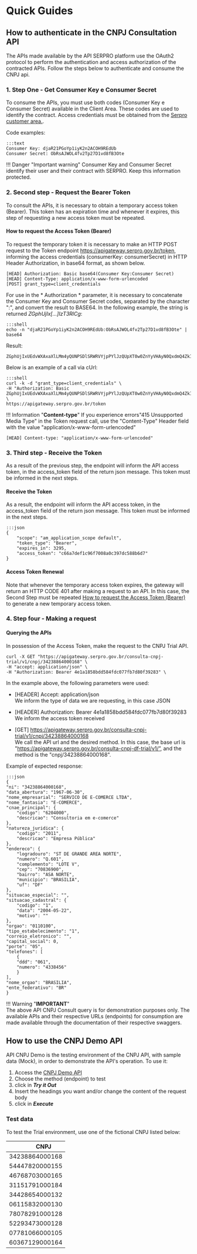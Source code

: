 # Quick Guides

## How to authenticate in the CNPJ Consultation API

The APIs made available by the API SERPRO platform use the OAuth2 protocol to perform the authentication and access authorization of the contracted APIs. Follow the steps below to authenticate and consume the CNPJ api.

### 1. Step One - Get Consumer Key e Consumer Secret  
To consume the APIs, you must use both codes (Consumer Key e Consumer Secret) available in the Client Area. These codes are used to identify the contract. Access credentials must be obtained from the <a href="https://cliente.serpro.gov.br" target="_blank">Serpro customer area.</a>. 

Code examples: 

    :::text
    Consumer Key: djaR21PGoYp1iyK2n2ACOH9REdUb   
    Consumer Secret: ObRsAJWOL4fv2Tp27D1vd8fB3Ote

!!! Danger "Important warning"
    Consumer Key and Consumer Secret identify their user and their contract with SERPRO. Keep this information protected.

### 2. Second step - Request the Bearer Token
To consult the APIs, it is necessary to obtain a temporary access token (Bearer). This token has an expiration time and whenever it expires, this step of requesting a new access token must be repeated.

#### How to request the Access Token (Bearer)

To request the temporary token it is necessary to make an HTTP POST request to the Token endpoint https://apigateway.serpro.gov.br/token, informing the access credentials (consumerKey: consumerSecret) in HTTP Header Authorization, in base64 format, as shown below.

    [HEAD] Authorization: Basic base64(Consumer Key:Consumer Secret) 
    [HEAD] Content-Type: application/x-www-form-urlencoded 
    [POST] grant_type=client_credentials

For use in the * Authorization * parameter, it is necessary to concatenate the Consumer Key and Consumer Secret codes, separated by the character ":", and convert the result to BASE64. 
In the following example, the string is returned *ZGphUjIx[...]IzT3RlCg*:

    :::shell
    echo -n "djaR21PGoYp1iyK2n2ACOH9REdUb:ObRsAJWOL4fv2Tp27D1vd8fB3Ote" | base64

Result:

    ZGphUjIxUEdvWXAxaXlLMm4yQUNPSDlSRWRVYjpPYlJzQUpXT0w0ZnYyVHAyN0QxdmQ4ZkIzT3RlCg

Below is an example of a call via cUrl:

    :::shell
    curl -k -d "grant_type=client_credentials" \
    -H "Authorization: Basic ZGphUjIxUEdvWXAxaXlLMm4yQUNPSDlSRWRVYjpPYlJzQUpXT0w0ZnYyVHAyN0QxdmQ4ZkIzT3RlCg" \
    https://apigateway.serpro.gov.br/token

!!! Information "**Content-type**" 
    If you experience errors"415 Unsupported Media Type" in the Token request call, use the "Content-Type" Header field with the value "application/x-www-form-urlencoded"

    [HEAD] Content-type: "application/x-www-form-urlencoded"

### 3. Third step - Receive the Token
As a result of the previous step, the endpoint will inform the API access token, in the access_token field of the return json message. This token must be informed in the next steps.

#### Receive the Token

As a result, the endpoint will inform the API access token, in the access_token field of the return json message. This token must be informed in the next steps.

    :::json
    {
        "scope": "am_application_scope default", 
        "token_type": "Bearer", 
        "expires_in": 3295, 
        "access_token": "c66a7def1c96f7008a0c397dc588b6d7"
    }

#### Access Token Renewal

Note that whenever the temporary access token expires, the gateway will return an HTTP CODE 401 after making a request to an API. In this case, the Second Step must be repeated [How to request the Access Token (Bearer)](quick_start.md#2-segundo-passo-solicite-o-bearer-token) to generate a new temporary access token.

### 4. Step four - Making a request

#### Querying the APIs

In possession of the Access Token, make the request to the CNPJ Trial API.

    curl -X GET "https://apigateway.serpro.gov.br/consulta-cnpj-trial/v1/cnpj/34238864000168" \
    -H "accept: application/json" \
    -H "Authorization: Bearer 4e1a1858bdd584fdc077fb7d80f39283" \

In the example above, the following parameters were used:

* [HEADER] Accept: application/json  
We inform the type of data we are requesting, in this case JSON

* [HEADER] Authorization: Bearer 4e1a1858bdd584fdc077fb7d80f39283  
We inform the access token received

* [GET] https://apigateway.serpro.gov.br/consulta-cnpj-trial/v1/cnpj/34238864000168  
We call the API url and the desired method. In this case, the base url is "https://apigateway.serpro.gov.br/consulta-cnpj-df-trial/v1/”, and the method is the "cnpj/34238864000168".

Example of expected response:

    :::json
    {
    "ni": "34238864000168",
    "data_abertura": "1967-06-30",
    "nome_empresarial": "SERVICO DE E-COMERCE LTDA",
    "nome_fantasia": "E-COMERCE",
    "cnae_principal": {
        "codigo": "6204000",
        "descricao": "Consultoria em e-comerce"
    },
    "natureza_juridica": {
        "codigo": "2011",
        "descricao": "Empresa Pública"
    },
    "endereco": {
        "logradouro": "ST DE GRANDE AREA NORTE",
        "numero": "Q.601",
        "complemento": "LOTE V",
        "cep": "70836900",
        "bairro": "ASA NORTE",
        "municipio": "BRASILIA",
        "uf": "DF"
    },
    "situacao_especial": "",
    "situacao_cadastral": {
        "codigo": "1",
        "data": "2004-05-22",
        "motivo": ""
    },
    "orgao": "0110100",
    "tipo_estabelecimento": "1",
    "correio_eletronico": "",
    "capital_social": 0,
    "porte": "05",
    "telefones": [
        {
        "ddd": "061",
        "numero": "4338456"
        }
    ],
    "nome_orgao": "BRASILIA",
    "ente_federativo": "BR"
    }

!!! Warning "**IMPORTANT**"    
    The above API CNPJ Consult query is for demonstration purposes only. The available APIs and their respective URLs (endpoints) for consumption are made available through the documentation of their respective swaggers.


## How to use the CNPJ Demo API

API CNPJ Demo is the testing environment of the CNPJ API, with sample data (Mock), in order to demonstrate the API's operation. To use it:  

1. Access the [CNPJ Demo API](demonstracao.md)  
1. Choose the method (endpoint) to test
1. click in ***Try it Out***
1. Insert the headings you want and/or change the content of the request body
1. click in ***Execute***

### Test data

To test the Trial environment, use one of the fictional CNPJ listed below:

|  &nbsp;&nbsp;&nbsp;&nbsp;&nbsp;&nbsp;&nbsp;&nbsp;&nbsp;&nbsp;CNPJ |
| ------------- | 
|  34238864000168  | 
|  54447820000155  | 
|  46768703000165  | 
|  31151791000184  | 
|  34428654000132  | 
|  06115832000130  | 
|  78078291000128  | 
|  52293473000128  | 
|  07781066000105  | 
|  60367129000164  | 